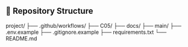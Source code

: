 ## 📂 Repository Structure
project/
├── .github/workflows/ 
├── C05/ 
├── docs/
├── main/
├── .env.example
├── .gitignore.example
├── requirements.txt
└── README.md